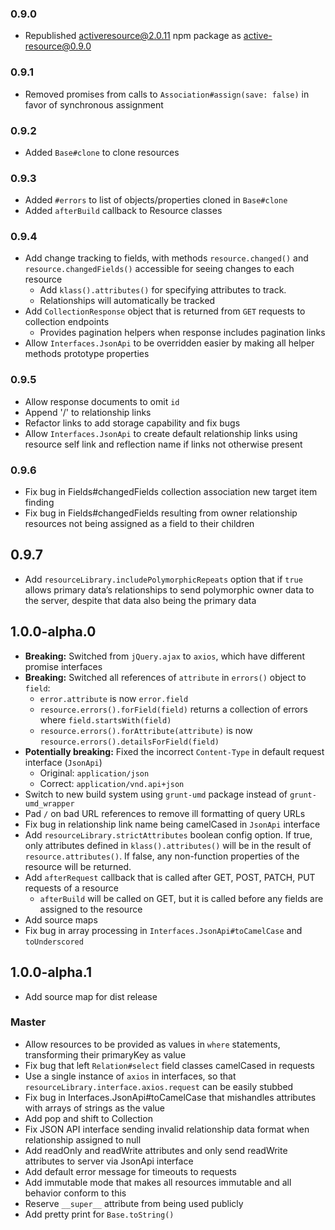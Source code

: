 ### 0.9.0

* Republished activeresource@2.0.11 npm package as active-resource@0.9.0

### 0.9.1

* Removed promises from calls to `Association#assign(save: false)` in favor of synchronous assignment

### 0.9.2

* Added `Base#clone` to clone resources

### 0.9.3

* Added `#errors` to list of objects/properties cloned in `Base#clone`
* Added `afterBuild` callback to Resource classes

### 0.9.4

* Add change tracking to fields, with methods `resource.changed()` and `resource.changedFields()` accessible for seeing
changes to each resource
  * Add `klass().attributes()` for specifying attributes to track.
  * Relationships will automatically be tracked
* Add `CollectionResponse` object that is returned from `GET` requests to collection endpoints
  * Provides pagination helpers when response includes pagination links
* Allow `Interfaces.JsonApi` to be overridden easier by making all helper methods prototype properties

### 0.9.5

* Allow response documents to omit `id`
* Append '/' to relationship links
* Refactor links to add storage capability and fix bugs
* Allow `Interfaces.JsonApi` to create default relationship links using resource self link and reflection name if links not otherwise present

### 0.9.6

* Fix bug in Fields#changedFields collection association new target item finding
* Fix bug in Fields#changedFields resulting from owner relationship resources not being assigned as a field to their children

## 0.9.7

* Add `resourceLibrary.includePolymorphicRepeats` option that if `true` allows primary data’s relationships to send polymorphic
  owner data to the server, despite that data also being the primary data

## 1.0.0-alpha.0

* **Breaking:** Switched from `jQuery.ajax` to `axios`, which have different promise interfaces
* **Breaking:** Switched all references of `attribute` in `errors()` object to `field`:
  * `error.attribute` is now `error.field`
  * `resource.errors().forField(field)` returns a collection of errors where `field.startsWith(field)`
  * `resource.errors().forAttribute(attribute)` is now `resource.errors().detailsForField(field)`
* **Potentially breaking:** Fixed the incorrect `Content-Type` in default request interface (`JsonApi`)
  * Original: `application/json`
  * Correct: `application/vnd.api+json`
* Switch to new build system using `grunt-umd` package instead of `grunt-umd_wrapper`
* Pad `/` on bad URL references to remove ill formatting of query URLs
* Fix bug in relationship link name being camelCased in `JsonApi` interface
* Add `resourceLibrary.strictAttributes` boolean config option. If true, only attributes defined in `klass().attributes()` will
  be in the result of `resource.attributes()`. If false, any non-function properties of the resource will be returned.
* Add `afterRequest` callback that is called after GET, POST, PATCH, PUT requests of a resource
  * `afterBuild` will be called on GET, but it is called before any fields are assigned to the resource
* Add source maps
* Fix bug in array processing in `Interfaces.JsonApi#toCamelCase` and `toUnderscored`

## 1.0.0-alpha.1

* Add source map for dist release

### Master

* Allow resources to be provided as values in `where` statements, transforming their primaryKey as value
* Fix bug that left `Relation#select` field classes camelCased in requests
* Use a single instance of `axios` in interfaces, so that `resourceLibrary.interface.axios.request` can be easily stubbed
* Fix bug in Interfaces.JsonApi#toCamelCase that mishandles attributes with arrays of strings as the value
* Add pop and shift to Collection
* Fix JSON API interface sending invalid relationship data format when relationship assigned to null
* Add readOnly and readWrite attributes and only send readWrite attributes to server via JsonApi interface
* Add default error message for timeouts to requests
* Add immutable mode that makes all resources immutable and all behavior conform to this
* Reserve `__super__` attribute from being used publicly
* Add pretty print for `Base.toString()`
